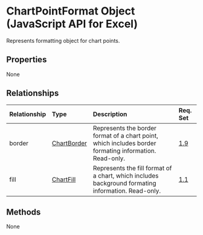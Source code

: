 # ChartPointFormat Object (JavaScript API for Excel)

Represents formatting object for chart points.

## Properties

None

## Relationships
| Relationship | Type	|Description| Req. Set|
|:---------------|:--------|:----------|:----|
|border|[ChartBorder](chartborder.md)|Represents the border format of a chart point, which includes border formating information. Read-only.|[1.9](../requirement-sets/excel-api-requirement-sets.md)|
|fill|[ChartFill](chartfill.md)|Represents the fill format of a chart, which includes background formating information. Read-only.|[1.1](../requirement-sets/excel-api-requirement-sets.md)|

## Methods
None

